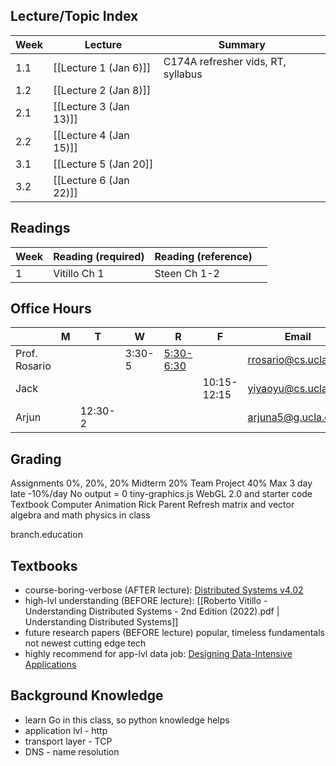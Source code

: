 ## Lecture/Topic Index

| Week | Lecture                | Summary                            |
| ---- | ---------------------- | ---------------------------------- |
| 1.1  | [[Lecture 1 (Jan 6)]]  | C174A refresher vids, RT, syllabus |
| 1.2  | [[Lecture 2 (Jan 8)]]  |                                    |
| 2.1  | [[Lecture 3 (Jan 13)]] |                                    |
| 2.2  | [[Lecture 4 (Jan 15)]] |                                    |
| 3.1  | [[Lecture 5 (Jan 20]]  |                                    |
| 3.2  | [[Lecture 6 (Jan 22)]] |                                    |

## Readings

| Week | Reading (required)                                                                                           | Reading (reference)                                                                                                                                                                                                                                                                                                                                                                                                                             |     |
| ---- | ------------------------------------------------------------------------------------------------------------ | ----------------------------------------------------------------------------------------------------------------------------------------------------------------------------------------------------------------------------------------------------------------------------------------------------------------------------------------------------------------------------------------------------------------------------------------------- | --- |
| 1    | Vitillo Ch 1                                                                                                 | Steen Ch 1-2                                                                                                                                                                                                                                                                                                                                                                                                                                    |     |


## Office Hours

|               | M   | T       | W      | R                                                | F           | Email                | Office        |
| ------------- | --- | ------- | ------ | ------------------------------------------------ | ----------- | -------------------- | ------------- |
| Prof. Rosario |     |         | 3:30-5 | [5:30-6:30](https://ucla.zoom.us/my/ryanrosario) |             | rrosario@cs.ucla.edu | Boelter 3531A |
| Jack          |     |         |        |                                                  | 10:15-12:15 | yiyaoyu@cs.ucla.edu  | Boelter 3278  |
| Arjun         |     | 12:30-2 |        |                                                  |             | arjuna5@g.ucla.edu   | Boelter 3286  |

## Grading
Assignments 0%, 20%, 20%
Midterm 20%
Team Project 40%
Max 3 day late -10%/day
No output = 0
tiny-graphics.js WebGL 2.0 and starter code
Textbook Computer Animation Rick Parent
Refresh matrix and vector algebra and math physics in class

branch.education
## Textbooks
- course-boring-verbose (AFTER lecture): [Distributed Systems v4.02](https://www.distributed-systems.net/index.php/books/ds4/ds4-ebook/)
- high-lvl understanding (BEFORE lecture): [[Roberto Vitillo - Understanding Distributed Systems - 2nd Edition (2022).pdf | Understanding Distributed Systems]]
- future research papers (BEFORE lecture)
	popular, timeless fundamentals not newest cutting edge tech
- highly recommend for app-lvl data job: [Designing Data-Intensive Applications](https://learning.oreilly.com/videos/designing-data-intensive-applications/9781663728289/)
## Background Knowledge
- learn Go in this class, so python knowledge helps
- application lvl - http
- transport layer - TCP
- DNS - name resolution